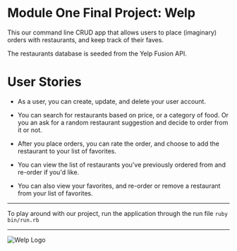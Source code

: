 Module One Final Project: Welp
========================

This our command line CRUD app that allows users to place (imaginary) orders with restaurants, and keep track of their faves.

The restaurants database is seeded from the Yelp Fusion API.

User Stories
========================

- As a user, you can create, update, and delete your user account.

- You can search for restaurants based on price, or a category of food. Or you an ask for a random restaurant suggestion and decide to order from it or not.

- After you place orders, you can rate the order, and choose to add the restaurant to your list of favorites.

- You can view the list of restaurants you've previously ordered from and re-order if you'd like.

- You can also view your favorites, and re-order or remove a restaurant from your list of favorites.

---

To play around with our project, run the application through the run file `ruby bin/run.rb` 

---

![Welp Logo](/welp.png)

